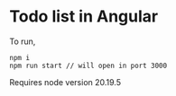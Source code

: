 # Todo list in Angular

To run,

```
npm i
npm run start // will open in port 3000
```

Requires node version 20.19.5
